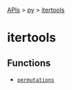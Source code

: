 [APIs](../../index.md) > [py](../index.md) > [itertools]()

# itertools

## Functions

- [`permutations`](./permutations.md)
